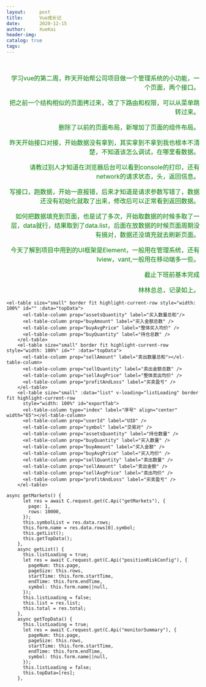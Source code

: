 ```yaml
---
layout:     post
title:      Vue成长记
date:       2020-12-15
author:     XueKai
header-img:
catalog: true
tags:
---
```


<br>

<p align="right" style="font-size:16px;color:green">学习vue的第二周，昨天开始帮公司项目做一个管理系统的小功能，一个页面，两个接口。</p>

<p align="right" style="font-size:16px;color:green">把之前一个结构相似的页面拷过来，改了下路由和权限，可以从菜单跳转过来。</p>

<p align="right" style="font-size:16px;color:green">删除了以前的页面布局，新增加了页面的组件布局。</p>

<p align="right" style="font-size:16px;color:green">昨天开始接口对接，开始数据没有拿到，其实拿到不拿到我也根本不清楚，不知道该怎么调试，在哪里看数据。</p>

<p align="right" style="font-size:16px;color:green">请教过别人才知道在浏览器后台可以看到console的打印，还有network的请求状态，头，返回信息。</p>

<p align="right" style="font-size:16px;color:green">写接口，跑数据，开始一直报错，后来才知道是请求参数写错了，数据还没有初始化就取了出来，修改后可以正常看到返回数据。</p>

<p align="right" style="font-size:16px;color:green">如何把数据填充到页面，也是试了多次，开始取数据的时候多取了一层，data就行，结果取到了data.list，后面在放数据的时候页面周期没有搞对，数据还没填充就去刷新页面。</p>

<p align="right" style="font-size:16px;color:green">今天了解到项目中用到的UI框架是Element，一般用在管理系统，还有Iview，vant,一般用在移动端多一些。</p>

<p align="right" style="font-size:16px;color:green">截止下班前基本完成</p>

<p align="right" style="font-size:16px;color:green">林林总总，记录如上。</p>


```
<el-table size="small" border fit highlight-current-row style="width: 100%" id="" :data="topData">
      <el-table-column prop="assetsQuantity" label="买入数量总和"/>
      <el-table-column prop="buyAmount" label="买入金额总数" />
      <el-table-column prop="buyAvgPrice" label="整体买入均价" />
      <el-table-column prop="buyQuantity" label="持仓总数" />
    </el-table>
    <el-table size="small" border fit highlight-current-row style="width: 100%" id="" :data="topData">
      <el-table-column prop="sellAmount" label="卖出数量总和"></el-table-column>
      <el-table-column prop="sellQuantity" label="卖出金额总数" />
      <el-table-column prop="sellAvgPrice" label="整体卖出均价" />
      <el-table-column prop="profitAndLoss" label="买卖盈亏" />
    </el-table>
    <el-table size="small" :data="list" v-loading="listLoading" border fit highlight-current-row
      style="width: 100%" id="exportTab">
      <el-table-column type="index" label="序号" align="center" width="65"></el-table-column>
      <el-table-column prop="userId" label="UID" />
      <el-table-column prop="symbol" label="交易对" />
      <el-table-column prop="assetsQuantity" label="持仓数量" />
      <el-table-column prop="buyQuantity" label="买入数量" />
      <el-table-column prop="buyAmount" label="买入金额" />
      <el-table-column prop="buyAvgPrice" label="买入均价" />
      <el-table-column prop="sellQuantity" label="卖出数量" />
      <el-table-column prop="sellAmount" label="卖出金额" />
      <el-table-column prop="sellAvgPrice" label="卖出均价" />
      <el-table-column prop="profitAndLoss" label="买卖盈亏" />
    </el-table>

```

```
async getMarkets() {
      let res = await C.request.get(C.Api("getMarkets"), {
        page: 1,
        rows: 10000,
      });
      this.symbolList = res.data.rows;
      this.form.name = res.data.rows[0].symbol;
      this.getList();
      this.getTopData();
    },
    async getList() {
      this.listLoading = true;
      let res = await C.request.get(C.Api("positionRiskConfig"), {
        pageNum: this.page,
        pageSize: this.rows,
        startTime: this.form.startTime,
        endTime: this.form.endTime,
        symbol: this.form.name||null,
      });
      this.listLoading = false;
      this.list = res.list;
      this.total = res.total;
    },
    async getTopData() {
      this.listLoading = true;
      let res = await C.request.get(C.Api("monitorSummary"), {
        pageNum: this.page,
        pageSize: this.rows,
        startTime: this.form.startTime,
        endTime: this.form.endTime,
        symbol: this.form.name||null,
      });
      this.listLoading = false;
      this.topData=[res];
    },

```


